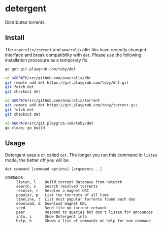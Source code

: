 # detergent

Distributed torrents.

## Install

The `anacrolix/torrent` and `anacrolix/dht` libs have recently changed
interface and break compatibility with `det`. Please use the following
installation procedure as a temporary fix.

```bash
go get git.playgrub.com/toby/det

cd $GOPATH/src/github.com/anacrolix/dht
git remote add det https://git.playgrub.com/toby/dht.git
git fetch det
git checkout det

cd $GOPATH/src/github.com/anacrolix/torrent
git remote add det https://git.playgrub.com/toby/torrent.git
git fetch det
git checkout det

cd $GOPATH/src/git.playgrub.com/toby/det
go clean; go build
```

## Usage

Detergent uses a cli called `det`. The longer you run this command in
`listen` mode, the better off you will be.

```
det command [command options] [arguments...]

COMMANDS:
     listen, l    Build torrent database from network
     search, s    Search resolved torrents
     resolve, r   Resolve a magnet URI
     popular, p   List top torrents of all time
     timeline, t  List most popular torrents found each day
     download, d  Download magnet URL
     seed         Seed file on torrent network
     peer         Respond to queries but don't listen for announces
     info, i      Show Detergent info
     help, h      Shows a list of commands or help for one command
```
